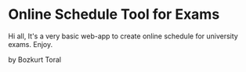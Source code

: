 # Online Schedule Tool for Exams

Hi all,
It's a very basic web-app to create online schedule for university exams. Enjoy.

by Bozkurt Toral
